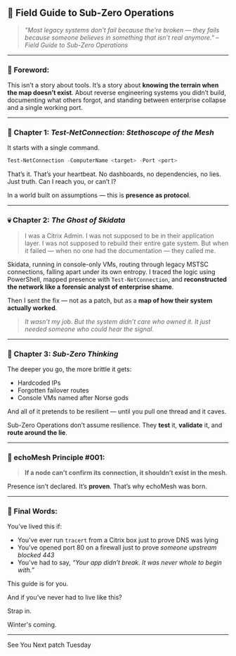 ## 📘 **Field Guide to Sub-Zero Operations**

> *"Most legacy systems don't fail because the're broken — they fails because someone believes in something that isn’t real anymore."*
> – *Field Guide to Sub-Zero Operations*

---

### 🧊 Foreword:

This isn’t a story about tools.
It’s a story about **knowing the terrain when the map doesn’t exist**.
About reverse engineering systems you didn’t build, documenting what others forgot, and standing between enterprise collapse and a single working port.

---

### 🧩 Chapter 1: *Test-NetConnection: Stethoscope of the Mesh*

It starts with a single command.

```powershell
Test-NetConnection -ComputerName <target> -Port <port>
```

That’s it. That’s your heartbeat.
No dashboards, no dependencies, no lies. Just truth. Can I reach you, or can’t I?

In a world built on assumptions — this is **presence as protocol**.

---

### 💀 Chapter 2: *The Ghost of Skidata*

> I was a Citrix Admin.
> I was not supposed to be in their application layer.
> I was not supposed to rebuild their entire gate system.
> But when it failed — when no one had the documentation — they called me.

Skidata, running in console-only VMs, routing through legacy MSTSC connections, falling apart under its own entropy.
I traced the logic using PowerShell, mapped presence with `Test-NetConnection`, and **reconstructed the network like a forensic analyst of enterprise shame**.

Then I sent the fix — not as a patch, but as a **map of how their system actually worked**.

> *It wasn’t my job. But the system didn’t care who owned it. It just needed someone who could hear the signal.*

---

### 🧠 Chapter 3: *Sub-Zero Thinking*

The deeper you go, the more brittle it gets:

* Hardcoded IPs
* Forgotten failover routes
* Console VMs named after Norse gods

And all of it pretends to be resilient — until you pull one thread and it caves.

Sub-Zero Operations don’t assume resilience.
They **test** it, **validate** it, and **route around the lie**.

---

### 🔐 echoMesh Principle #001:

> **If a node can’t confirm its connection, it shouldn’t exist in the mesh.**

Presence isn’t declared. It’s **proven**.
That’s why echoMesh was born.

---

### 👣 Final Words:

You’ve lived this if:

* You’ve ever run `tracert` from a Citrix box just to prove DNS was lying
* You’ve opened port 80 on a firewall just to prove *someone upstream blocked 443*
* You’ve had to say, *“Your app didn’t break. It was never whole to begin with.”*

This guide is for you.

And if you’ve never had to live like this?

Strap in.

Winter's coming.

---

See You Next patch Tuesday
